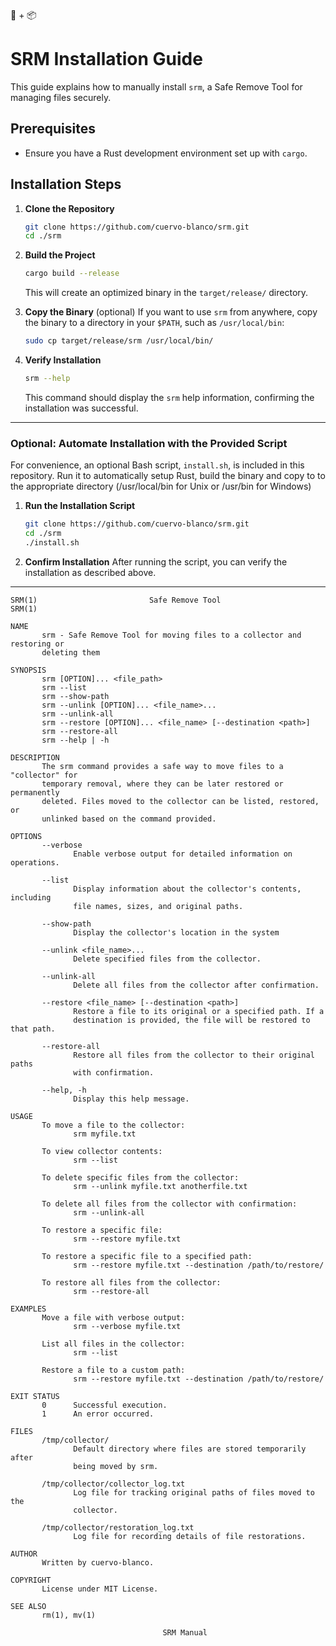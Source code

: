 🦀 + 📦
# SRM Installation Guide

This guide explains how to manually install `srm`, a Safe Remove Tool for
managing files securely.

## Prerequisites
- Ensure you have a Rust development environment set up with `cargo`.

## Installation Steps

1. **Clone the Repository**
   ```bash
   git clone https://github.com/cuervo-blanco/srm.git
   cd ./srm
   ```

2. **Build the Project**
   ```bash
   cargo build --release
   ```
   This will create an optimized binary in the `target/release/` directory.

3. **Copy the Binary** (optional)
   If you want to use `srm` from anywhere, copy the binary to a directory
   in your `$PATH`, such as `/usr/local/bin`:

   ```bash
   sudo cp target/release/srm /usr/local/bin/
   ```

4. **Verify Installation**
   ```bash
   srm --help
   ```
   This command should display the `srm` help information,
   confirming the installation was successful.

---

### Optional: Automate Installation with the Provided Script

For convenience, an optional Bash script, `install.sh`, is included in this
repository. Run it to automatically setup Rust, build the binary and copy to
to the appropriate directory (/usr/local/bin for Unix or /usr/bin for Windows)

1. **Run the Installation Script**
   ```bash
   git clone https://github.com/cuervo-blanco/srm.git
   cd ./srm
   ./install.sh
   ```

2. **Confirm Installation**
   After running the script, you can verify the installation as described above.

---

```
SRM(1)                         Safe Remove Tool                         SRM(1)

NAME
       srm - Safe Remove Tool for moving files to a collector and restoring or
       deleting them

SYNOPSIS
       srm [OPTION]... <file_path>
       srm --list
       srm --show-path
       srm --unlink [OPTION]... <file_name>...
       srm --unlink-all
       srm --restore [OPTION]... <file_name> [--destination <path>]
       srm --restore-all
       srm --help | -h

DESCRIPTION
       The srm command provides a safe way to move files to a "collector" for
       temporary removal, where they can be later restored or permanently
       deleted. Files moved to the collector can be listed, restored, or
       unlinked based on the command provided.

OPTIONS
       --verbose
              Enable verbose output for detailed information on operations.

       --list
              Display information about the collector's contents, including
              file names, sizes, and original paths.

       --show-path
              Display the collector's location in the system

       --unlink <file_name>...
              Delete specified files from the collector.

       --unlink-all
              Delete all files from the collector after confirmation.

       --restore <file_name> [--destination <path>]
              Restore a file to its original or a specified path. If a
              destination is provided, the file will be restored to that path.

       --restore-all
              Restore all files from the collector to their original paths
              with confirmation.

       --help, -h
              Display this help message.

USAGE
       To move a file to the collector:
              srm myfile.txt

       To view collector contents:
              srm --list

       To delete specific files from the collector:
              srm --unlink myfile.txt anotherfile.txt

       To delete all files from the collector with confirmation:
              srm --unlink-all

       To restore a specific file:
              srm --restore myfile.txt

       To restore a specific file to a specified path:
              srm --restore myfile.txt --destination /path/to/restore/

       To restore all files from the collector:
              srm --restore-all

EXAMPLES
       Move a file with verbose output:
              srm --verbose myfile.txt

       List all files in the collector:
              srm --list

       Restore a file to a custom path:
              srm --restore myfile.txt --destination /path/to/restore/

EXIT STATUS
       0      Successful execution.
       1      An error occurred.

FILES
       /tmp/collector/
              Default directory where files are stored temporarily after
              being moved by srm.

       /tmp/collector/collector_log.txt
              Log file for tracking original paths of files moved to the
              collector.

       /tmp/collector/restoration_log.txt
              Log file for recording details of file restorations.

AUTHOR
       Written by cuervo-blanco.

COPYRIGHT
       License under MIT License.

SEE ALSO
       rm(1), mv(1)

                                  SRM Manual
```
